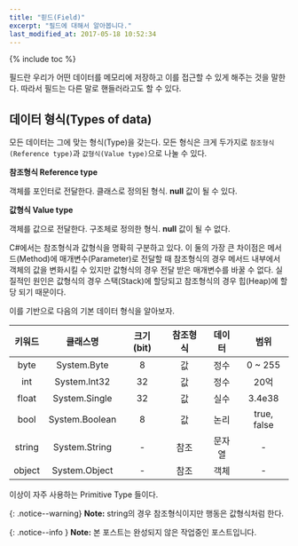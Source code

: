 ```yaml
---
title: "핃드(Field)"
excerpt: "필드에 대해서 알아봅니다."
last_modified_at: 2017-05-18 10:52:34
---
```


{% include toc %}

필드란 우리가 어떤 데이터를 메모리에 저장하고 이를 접근할 수 있게 해주는 것을 말한다. 따라서 필드는 다른 말로 핸들러라고도 할 수 있다.

## 데이터 형식(Types of data)

모든 데이터는 그에 맞는 형식(Type)을 갖는다. 모든 형식은 크게 두가지로 `참조형식(Reference type)`과 `값형식(Value type)`으로 나눌 수 있다.

**참조형식 Reference type**

객체를 포인터로 전달한다.
클래스로 정의된 형식. **null** 값이 될 수 있다.

**값형식 Value type**

객체를 값으로 전달한다.
구조체로 정의한 형식. **null** 값이 될 수 없다.

C#에서는 참조형식과 값형식을 명확히 구분하고 있다. 이 둘의 가장 큰 차이점은 메서드(Method)에 매개변수(Parameter)로 전달할 때 참조형식의 경우 메서드 내부에서 객체의 값을 변화시킬 수 있지만 값형식의 경우 전달 받은 매개변수를 바꿀 수 없다. 실질적인 원인은 값형식의 경우 스택(Stack)에 할당되고 참조형식의 경우 힙(Heap)에 할당 되기 때문이다.

이를 기반으로 다음의 기본 데이터 형식을 알아보자.

|키워드|클래스명|크기(bit)|참조형식|데이터|범위|
|:---:|:---:|:---:|:---:|:---:|:---:|
|byte|System.Byte|8|값|정수|0 ~ 255|
|int|System.Int32|32|값|정수|20억|
|float|System.Single|32|값|실수|3.4e38|
|bool|System.Boolean|8|값|논리|true, false|
|string|System.String|-|참조|문자열|-|
|object|System.Object|-|참조|객체|-|

이상이 자주 사용하는 Primitive Type 들이다.

{: .notice--warning}
**Note:** string의 경우 참조형식이지만 행동은 값형식처럼 한다.

{: .notice--info }
**Note:** 본 포스트는 완성되지 않은 작업중인 포스트입니다.